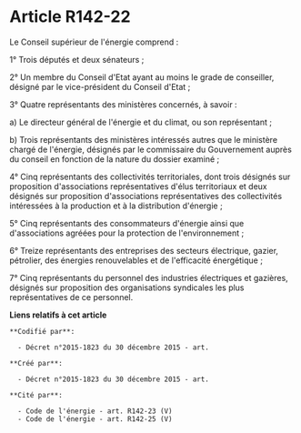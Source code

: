 # Article R142-22

Le Conseil supérieur de l'énergie comprend :

1° Trois députés et deux sénateurs ;

2° Un membre du Conseil d'Etat ayant au moins le grade de conseiller, désigné par le vice-président du Conseil d'Etat ;

3° Quatre représentants des ministères concernés, à savoir :

a) Le directeur général de l'énergie et du climat, ou son représentant ;

b) Trois représentants des ministères intéressés autres que le ministère chargé de l'énergie, désignés par le commissaire du
Gouvernement auprès du conseil en fonction de la nature du dossier examiné ;

4° Cinq représentants des collectivités territoriales, dont trois désignés sur proposition d'associations représentatives
d'élus territoriaux et deux désignés sur proposition d'associations représentatives des collectivités intéressées à la
production et à la distribution d'énergie ;

5° Cinq représentants des consommateurs d'énergie ainsi que d'associations agréées pour la protection de l'environnement ;

6° Treize représentants des entreprises des secteurs électrique, gazier, pétrolier, des énergies renouvelables et de
l'efficacité énergétique ;

7° Cinq représentants du personnel des industries électriques et gazières, désignés sur proposition des organisations
syndicales les plus représentatives de ce personnel.

**Liens relatifs à cet article**

	**Codifié par**:

	  - Décret n°2015-1823 du 30 décembre 2015 - art.

	**Créé par**:

	  - Décret n°2015-1823 du 30 décembre 2015 - art.

	**Cité par**:

	  - Code de l'énergie - art. R142-23 (V)
	  - Code de l'énergie - art. R142-25 (V)
